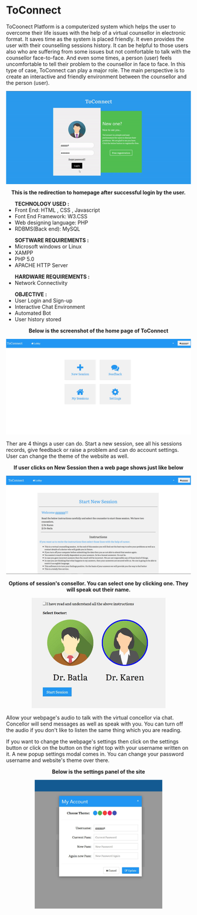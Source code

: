 # ToConnect
ToCoonect Platform is a computerized system which helps the user to overcome their life issues with the help of a virtual counsellor in electronic format. It saves time as the system is placed friendly. It even provides the user with their counselling sessions history. It can be helpful to those users also who are suffering from some issues but not comfortable to talk with the counsellor face-to-face. And even some times, a person (user) feels uncomfortable to tell their problem to the counsellor in face to face. In this type of case, ToConnect can play a major role.  The main perspective is to create an interactive and friendly environment between the counsellor and the person (user). 
<p align="center">
<img src='https://github.com/Kelta-King/ToConnect/blob/master/blob/ToconnectHome.gif' align='center'>
</p>
<p align="center">
  <b>This is the redirection to homepage after successful login by the user.</b>
</p>
<ul>
  <b>TECHNOLOGY USED :</b>
  <li>Front End: HTML , CSS , Javascript</li>
  <li>Font End Framework: W3.CSS</li>
  <li>Web designing language: PHP</li>
  <li>RDBMS(Back end): MySQL</li>
</ul>
<ul>
  <b>SOFTWARE REQUIREMENTS :</b>
  <li>Microsoft windows or Linux</li>
  <li>XAMPP</li>
  <li>PHP 5.0</li>
  <li>APACHE HTTP Server</li>
</ul>
<ul>
  <b>HARDWARE REQUIREMENTS :</b>
  <li>Network Connectivity</li>
</ul>
<ul>
  <b>OBJECTIVE :</b>
  <li>User Login and Sign-up</li>
  <li>Interactive Chat Environment</li>
  <li>Automated Bot</li>
  <li>User history stored</li>
</ul>
<p align="center">
<p align='center'>
  <b>Below is the screenshot of the home page of ToConnect</b>
</p>
<img src='https://github.com/Kelta-King/ToConnect/blob/master/blob/Home.JPG'>  
</p>
<p>
Ther are 4 things a user can do. Start a new session, see all his sessions records, give feedback or raise a problem and can do account settings. User can change the theme of the website as well.
</p>
<p align='center'><b>If user clicks on New Session then a web page shows just like below</b></p>
<img src='https://github.com/Kelta-King/ToConnect/blob/master/blob/startNew.JPG'>
<p align='center'><b>Options of session's consellor. You can select one by clicking one. They will speak out their name.</b></p>
<p align='center'>
<img src='https://github.com/Kelta-King/ToConnect/blob/master/blob/options.JPG' height="300">
</p>
<p>Allow your webpage's audio to talk with the virtual concellor via chat. Concellor will send messages as well as speak with you. You can turn off the audio if you don't like to listen the same thing which you are reading.</p>
<p>If you want to change the webpage's settings then click on the settings button or click on the button on the right top with your username written on it. A new popup settings modal comes in. You can change your password username and website's theme over there.</p>
<p align="center"><b>Below is the settings panel of the site</b></p>
<p align='center'>
<img src='https://github.com/Kelta-King/ToConnect/blob/master/blob/settings.JPG' height="350">
</p>
